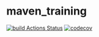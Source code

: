 # maven_training
[![build Actions Status](https://github.com/Rasp00n/maven_training/actions/workflows/Build/badge.svg)](https://github.com/Rasp00n/maven_training/actions)
[![codecov](https://codecov.io/gh/Rasp00n/maven_training/branch/main/graph/badge.svg?token=E4EQ65OOHG)](https://codecov.io/gh/Rasp00n/maven_training)

